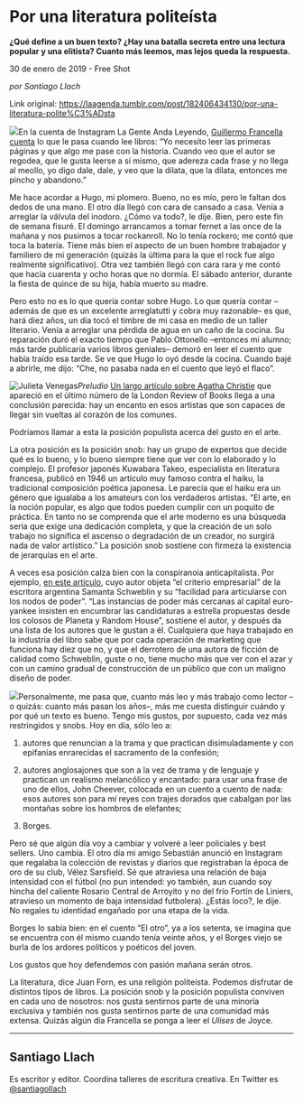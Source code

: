 # Por una literatura politeísta

**¿Qué define a un buen texto? ¿Hay una batalla secreta entre una lectura popular y una elitista? Cuanto más leemos, mas lejos queda la respuesta.**

30 de enero de 2019 - Free Shot

_por Santiago Llach_

Link original: https://laagenda.tumblr.com/post/182406434130/por-una-literatura-polite%C3%ADsta

![](https://64.media.tumblr.com/e83beb3f67575175bce06af0976ccfa6/d6ecb0b2876990c6-04/s500x750/bffb1d13ec37b7349e2ff3985d5b66493ffe5f2c.jpg)En la cuenta de Instagram La Gente Anda Leyendo, [Guillermo Francella cuenta](https://www.instagram.com/p/Bs8H_pEndb6/?utm_source=ig_web_copy_link) lo que le pasa cuando lee libros: “Yo necesito leer las primeras páginas y que algo me pase con la historia. Cuando veo que el autor se regodea, que le gusta leerse a sí mismo, que adereza cada frase y no llega al meollo, yo digo dale, dale, y veo que la dilata, que la dilata, entonces me pincho y abandono.”

Me hace acordar a Hugo, mi plomero. Bueno, no es mío, pero le faltan dos dedos de una mano. El otro día llegó con cara de cansado a casa. Venía a arreglar la válvula del inodoro. ¿Cómo va todo?, le dije. Bien, pero este fin de semana fisuré. El domingo arrancamos a tomar fernet a las once de la mañana y nos pusimos a tocar rockanroll. No lo tenía rockero; me contó que toca la batería. Tiene más bien el aspecto de un buen hombre trabajador y familiero de mi generación (quizás la última para la que el rock fue algo realmente significativo). Otra vez también llegó con cara rara y me contó que hacía cuarenta y ocho horas que no dormía. El sábado anterior, durante la fiesta de quince de su hija, había muerto su madre.

Pero esto no es lo que quería contar sobre Hugo. Lo que quería contar –además de que es un excelente arreglatutti y cobra muy razonable– es que, hará diez años, un día tocó el timbre de mi casa en medio de un taller literario. Venía a arreglar una pérdida de agua en un caño de la cocina. Su reparación duró el exacto tiempo que Pablo Ottonello –entonces mi alumno; más tarde publicaría varios libros geniales– demoró en leer el cuento que había traído esa tarde. Se ve que Hugo lo oyó desde la cocina. Cuando bajé a abrirle, me dijo: “Che, no pasaba nada en el cuento que leyó el flaco”.

![Julieta Venegas](https://64.media.tumblr.com/a4ab9ff43cf405ecc08d05cce8cb0a76/d6ecb0b2876990c6-f5/s250x400/12440ad2f437080226c6e2ef93a696ee07a1574d.jpg)*Preludio* [Un largo artículo sobre Agatha Christie](https://www.lrb.co.uk/v40/n24/john-lanchester/the-case-of-agatha-christie) que apareció en el último número de la London Review of Books llega a una conclusión parecida: hay un encanto en esos artistas que son capaces de llegar sin vueltas al corazón de los comunes.

Podríamos llamar a esta la posición populista acerca del gusto en el arte.

La otra posición es la posición snob: hay un grupo de expertos que decide qué es lo bueno, y lo bueno siempre tiene que ver con lo elaborado y lo complejo. El profesor japonés Kuwabara Takeo, especialista en literatura francesa, publicó en 1946 un artículo muy famoso contra el haiku, la tradicional composición poética japonesa. Le parecía que el haiku era un género que igualaba a los amateurs con los verdaderos artistas. “El arte, en la noción popular, es algo que todos pueden cumplir con un poquito de práctica. En tanto no se comprenda que el arte moderno es una búsqueda seria que exige una dedicación completa, y que la creación de un solo trabajo no significa el ascenso o degradación de un creador, no surgirá nada de valor artístico.” La posición snob sostiene con firmeza la existencia de jerarquías en el arte.

A veces esa posición calza bien con la conspiranoia anticapitalista. Por ejemplo, [en este artículo](https://liberoamerica.com/2019/01/20/hacia-donde-va-la-literatura-latinoamericana-breve-repaso-de-una-decada-bolano-bogota-feminismo-y-futuro/), cuyo autor objeta “el criterio empresarial” de la escritora argentina Samanta Schweblin y su “facilidad para articularse con los nodos de poder”. “Las instancias de poder más cercanas al capital euro-yankee insisten en encumbrar las candidaturas a estrella propuestas desde los colosos de Planeta y Random House”, sostiene el autor, y después da una lista de los autores que le gustan a él. Cualquiera que haya trabajado en la industria del libro sabe que por cada operación de marketing que funciona hay diez que no, y que el derrotero de una autora de ficción de calidad como Schweblin, guste o no, tiene mucho más que ver con el azar y con un camino gradual de construcción de un público que con un maligno diseño de poder. 



![](https://64.media.tumblr.com/3a7a8435de48881a02f4c486974cc68c/d6ecb0b2876990c6-67/s500x750/8a9685811237e1a15a10970c9e078eb0ef54b058.jpg)Personalmente, me pasa que, cuanto más leo y más trabajo como lector –o quizás: cuanto más pasan los años–, más me cuesta distinguir cuándo y por qué un texto es bueno. Tengo mis gustos, por supuesto, cada vez más restringidos y snobs. Hoy en día, sólo leo a: 

1) autores que renuncian a la trama y que practican disimuladamente y con epifanías enrarecidas el sacramento de la confesión;

2) autores anglosajones que son a la vez de trama y de lenguaje y practican un realismo melancólico y encantado: para usar una frase de uno de ellos, John Cheever, colocada en un cuento a cuento de nada: esos autores son para mí reyes con trajes dorados que cabalgan por las montañas sobre los hombros de elefantes;

3) Borges.

Pero sé que algún día voy a cambiar y volveré a leer policiales y best sellers. Uno cambia. El otro día mi amigo Sebastián anunció en Instagram que regalaba la colección de revistas y diarios que registraban la época de oro de su club, Vélez Sarsfield. Sé que atraviesa una relación de baja intensidad con el fútbol (no pun intended: yo también, aun cuando soy hincha del caliente Rosario Central de Arroyito y no del frío Fortín de Liniers, atravieso un momento de baja intensidad futbolera). ¿Estás loco?, le dije. No regales tu identidad engañado por una etapa de la vida. 

Borges lo sabía bien: en el cuento “El otro”, ya a los setenta, se imagina que se encuentra con él mismo cuando tenía veinte años, y el Borges viejo se burla de los ardores políticos y poéticos del joven.

Los gustos que hoy defendemos con pasión mañana serán otros. 

La literatura, dice Juan Forn, es una religión politeísta. Podemos disfrutar de distintos tipos de libros. La posición snob y la posición populista conviven en cada uno de nosotros: nos gusta sentirnos parte de una minoría exclusiva y también nos gusta sentirnos parte de una comunidad más extensa. Quizás algún día Francella se ponga a leer el *Ulises* de Joyce.



---

Santiago Llach
--------------

 Es escritor y editor. Coordina talleres de escritura creativa. En Twitter es [@santiagollach](https://twitter.com/santiagollach) 

